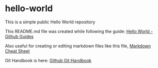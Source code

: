# hello-world
This is a simple public Hello World repository

This README.md file was created while following the guide:
[Hello World - Github Guides](https://guides.github.com/activities/hello-world/)

Also useful for creating or editing markdown files like this file,
[Markdown Cheat Sheet](https://www.markdownguide.org/cheat-sheet/)

Git Handbook is here:
[Github Git Handbook](https://guides.github.com/introduction/git-handbook/)
